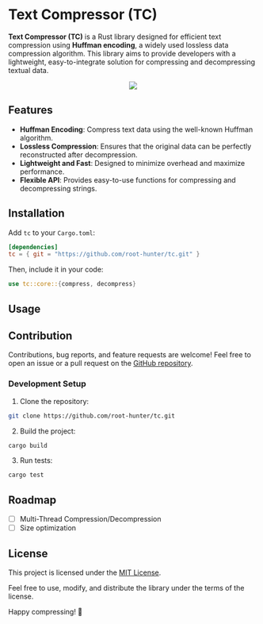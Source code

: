 # Text Compressor (TC)
**Text Compressor (TC)** is a Rust library designed for efficient text compression using **Huffman encoding**, a widely used lossless data compression algorithm. This library aims to provide developers with a lightweight, easy-to-integrate solution for compressing and decompressing textual data.

<div align="center">
    <img src="https://upload.wikimedia.org/wikipedia/commons/8/82/Huffman_tree_2.svg"/>
</div>

## Features
- **Huffman Encoding**: Compress text data using the well-known Huffman algorithm.
- **Lossless Compression**: Ensures that the original data can be perfectly reconstructed after decompression.
- **Lightweight and Fast**: Designed to minimize overhead and maximize performance.
- **Flexible API**: Provides easy-to-use functions for compressing and decompressing strings.

## Installation
Add ```tc``` to your ```Cargo.toml```:

```toml
[dependencies]
tc = { git = "https://github.com/root-hunter/tc.git" }
```

Then, include it in your code:
```rust
use tc::core::{compress, decompress}
```
## Usage


## Contribution

Contributions, bug reports, and feature requests are welcome! Feel free to open an issue or a pull request on the [GitHub repository](https://github.com/root-hunter/tc).

### Development Setup

1) Clone the repository:
```sh
git clone https://github.com/root-hunter/tc.git
```
2) Build the project:
```sh
cargo build
```
3) Run tests:
```sh
cargo test
```

## Roadmap
- [ ] Multi-Thread Compression/Decompression
- [ ] Size optimization

## License
This project is licensed under the [MIT License](https://github.com/root-hunter/tc/blob/master/LICENSE).

Feel free to use, modify, and distribute the library under the terms of the license.

Happy compressing! 🎉